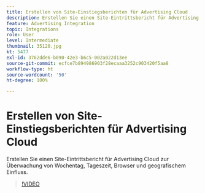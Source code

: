 ```yaml
---
title: Erstellen von Site-Einstiegsberichten für Advertising Cloud
description: Erstellen Sie einen Site-Eintrittsbericht für Advertising Cloud zur Überwachung von Wochentag, Tageszeit, Browser und geografischem Einfluss.
feature: Advertising Integration
topic: Integrations
role: User
level: Intermediate
thumbnail: 35120.jpg
kt: 5477
exl-id: 3762dde6-b090-42e3-b6c5-002a022d13ee
source-git-commit: ecfce7b894986903f28ecaaa3252c903420f5aa8
workflow-type: ht
source-wordcount: '50'
ht-degree: 100%

---
```


# Erstellen von Site-Einstiegsberichten für Advertising Cloud

Erstellen Sie einen Site-Eintrittsbericht für Advertising Cloud zur Überwachung von Wochentag, Tageszeit, Browser und geografischem Einfluss.

>[!VIDEO](https://video.tv.adobe.com/v/35120/?quality=12&learn=on)

